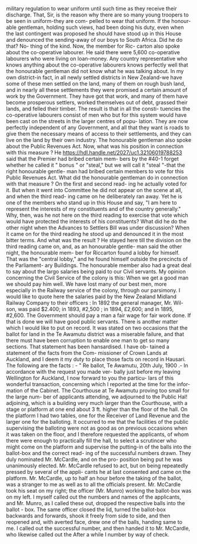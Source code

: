 military regulation to wear uniform until such time as they receive their discharge. That, Sir, is the reason why there are so many young troopers to be seen in uniform-they are com- pelled to wear that uniform. If the honour- able gentleman, holding such views, had been doing his duty, even when the last contingent was proposed he should have stood up in this House and denounced the sending-away of our boys to South Africa. Did he do that? No- thing of the kind. Now, the member for Ric- carton also spoke about the co-operative labourer. He said there were 5,600 co-operative labourers who were living on loan-money. Any country representative who knows anything about the co-operative labourers knows perfectly well that the honourable gentleman did not know what he was talking about. In my own district-in fact, in all newly settled districts in New Zealand-we have some of these men settled on the land, many of them on rough bush land, and in nearly all these settlements they were promised a certain amount of work by the Government. They have got that work, and many of them have become prosperous settlers, worked themselves out of debt, grassed their lands, and felled their timber. The result is that in all the consti- tuencies the co-operative labourers consist of men who but for this system would have been cast on the streets in the larger centres of popu- lation. They are now perfectly independent of any Government, and all that they want is roads to give them the necessary means of access to their settlements, and they can live on the land by their own industry. The honourable gentleman also spoke about the Public Revenues Act. Now, what was his position in connection with this measure ? He https://hdl.handle.net/2027/uc1.32106019788253 said that the Premier had bribed certain mem- bers by the #40-1 forget whether he called it " bonus " or "steal," but we will call it "steal "-that the right honourable gentle- man had bribed certain members to vote for this Public Revenues Act. What did the honourable gentleman do in connection with that measure ? On the first and second read- ing he actually voted for it. But when it went into Committee he did not appear on the scene at all, and when the third read- ing came on he deliberately ran away. Yet he is one of the members who stand up in this House and say, "I am here to represent the interests of my constituents and of the country generally." Why, then, was he not here on the third reading to exercise that vote which would have protected the interests of his constituents? What did he do the other night when the Advances to Settlers Bill was under discussion? When it came on for the third reading he stood up and denounced it in the most bitter terms. And what was the result ? He stayed here till the division on the third reading came on, and, as an honourable gentle- man said the other night, the honourable mem- ber for Riccarton found a lobby for himself. That was the "central lobby," and he found himself outside the precincts of the Parliament- ary Buildings. The honourable member also had a great deal to say about the largo salaries being paid to our Civil servants. My opinion concerning the Civil Service of the colony is this: When we get a good man we should pay him well. We have lost many of our best men, more especially in the Railway service of the colony, through our parsimony. I would like to quote here the salaries paid by the New Zealand Midland Railway Company to their officers : In 1892 the general manager, Mr. Wil- son, was paid $2.400; in 1893, #2,500 ; in 1894, £2,600; and in 1895, #2,600. The Government should pay a man a fair wage for fair work done. If that is done we will have good public servants. There is another matter which I would like to put on record. It was stated on two occasions that the ballot for land in the Te Awamutu district was a miserable failure, and that there must have been corruption to enable one man to get so many sections. That statement has been hansardised. I have ob- tained a statement of the facts from the Com- missioner of Crown Lands at Auckland, and I deem it my duty to place those facts on record in Hausari. The following are the facts : - " Re ballot, Te Awamutu, 20th July, 1900 .- In accordance with the request you made ver- bally just before my leaving Wellington for Auckland, I now forward to you the particu- lars of this wonderful transaction, concerning which I reported at the time for the infor- mation of the Cabinet. The Courthouse at Te Awamutu proving too small for the large num- ber of applicants attending, we adjourned to the Public Hal! adjoining, which is a building very much larger than the Courthouse, with a stage or platform at one end about 3 ft. higher than the floor of the hall. On the platform I had two tables, one for the Receiver of Land Revenue and the larger one for the balloting. It occurred to me that the facilities of the public supervising the balloting were not as good as on previous occasions when it was taken on the floor, and I therefore requested the applicants, of whom there were enough to practically fill the hall, to select a scrutincer who might come on the platform and supervise the putting-in of the balls into the ballot-box and the correct read- ing of the successful numbers drawn. They duly nominated Mr. McCardle, and on the pro- position being put he was unanimously elected. Mr. McCardle refused to act, but on being repeatedly pressed by several of the appli- cants he at last consented and came on the platform. Mr. McCardle, up to half an hour before the taking of the ballot, was a stranger to me as well as to all the officials present. Mr. McCardle took his seat on my right; the officer (Mr. Munro) working the ballot-box was on my left. I myself called out the numbers and names of the applicants, and Mr. Munro, as I called these out, dropped the respective balls into the ballot - box. The same officer closed the lid, turned the ballot-box backwards and forwards, shook it freely from side to side, and then reopened and, with averted face, drew one of the balls, handing same to me. I called out the successful number, and then handed it to Mr. McCardle, who likewise called out the After a while I number by way of check. 